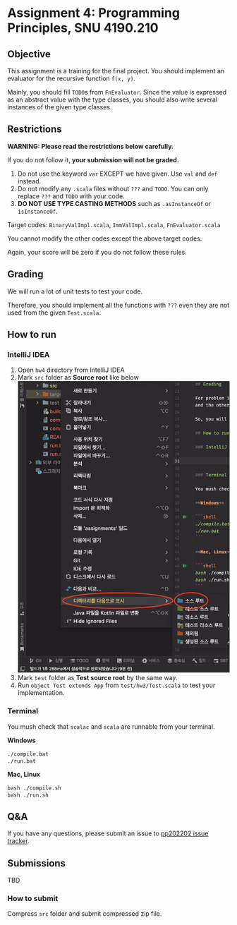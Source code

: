 # Assignment 4: Programming Principles, SNU 4190.210

## Objective

This assignment is a training for the final project. 
You should implement an evaluator for the recursive function `f(x, y)`. 

Mainly, you should fill `TODO`s from `FnEvaluator`.
Since the value is expressed as an abstract value with the type classes, 
you should also write several instances of the given type classes. 

## Restrictions

**WARNING: Please read the restrictions below carefully.** 

If you do not follow it, **your submission will not be graded.**

1. Do not use the keyword `var` EXCEPT we have given. Use `val` and `def` instead.
2. Do not modify any `.scala` files without `???` and `TODO`. You can only replace `???` and `TODO` with your code.
3. **DO NOT USE TYPE CASTING METHODS** such as `.asInstanceOf` or `isInstanceOf`.

Target codes: `BinaryValImpl.scala`, `ImmValImpl.scala`, `FnEvaluator.scala`

You cannot modify the other codes except the above target codes.

Again, your score will be zero if you do not follow these rules.

## Grading 

We will run a lot of unit tests to test your code. 

Therefore, you should implement all the functions with `???` even they are not used from the given `Test.scala`.

## How to run

### IntelliJ IDEA

1. Open `hw4` directory from IntelliJ IDEA
2. Mark `src` folder as **Source root** like below
![how_to_run.png](how_to_run.png)
3. Mark `test` folder as **Test source root** by the same way.
4. Run `object Test extends App` from `test/hw3/Test.scala` to test your implementation.

### Terminal

You mush check that `scalac` and `scala` are runnable from your terminal.

**Windows**

```shell
./compile.bat
./run.bat
```

**Mac, Linux**

```shell
bash ./compile.sh
bash ./run.sh
```

## Q&A

If you have any questions, please submit an issue to [pp202202 issue tracker](https://github.com/snu-sf-class/pp202202/issues).

## Submissions

TBD

### How to submit

Compress `src` folder and submit compressed zip file.






